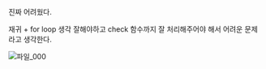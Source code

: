 진짜 어려웠다. 

재귀 + for loop 생각 잘해야하고 check 함수까지 잘 처리해주어야 해서 어려운 문제라고 생각한다.

![파일_000](https://user-images.githubusercontent.com/68107000/105046620-aab81e80-5aac-11eb-823f-fff56a2ed6b4.png)